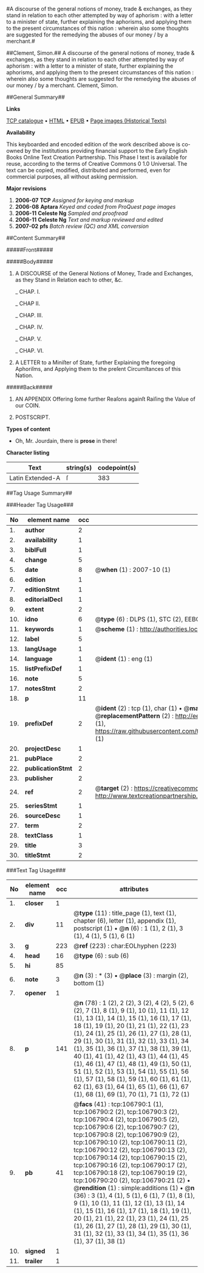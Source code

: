 #A discourse of the general notions of money, trade & exchanges, as they stand in relation to each other attempted by way of aphorism : with a letter to a minister of state, further explaining the aphorisms, and applying them to the present circumstances of this nation : wherein also some thoughts are suggested for the remedying the abuses of our money / by a merchant.#

##Clement, Simon.##
A discourse of the general notions of money, trade & exchanges, as they stand in relation to each other attempted by way of aphorism : with a letter to a minister of state, further explaining the aphorisms, and applying them to the present circumstances of this nation : wherein also some thoughts are suggested for the remedying the abuses of our money / by a merchant.
Clement, Simon.

##General Summary##

**Links**

[TCP catalogue](http://www.ota.ox.ac.uk/tcp/)  • 
[HTML](http://tei.it.ox.ac.uk/tcp/Texts-HTML/free/A33/A33408.html)  • 
[EPUB](http://tei.it.ox.ac.uk/tcp/Texts-EPUB/free/A33/A33408.epub) • 
[Page images (Historical Texts)](https://data.historicaltexts.jisc.ac.uk/view?pubId=eebo-17962632e&pageId=eebo-17962632e-106790-1)

**Availability**

This keyboarded and encoded edition of the
	       work described above is co-owned by the institutions
	       providing financial support to the Early English Books
	       Online Text Creation Partnership. This Phase I text is
	       available for reuse, according to the terms of Creative
	       Commons 0 1.0 Universal. The text can be copied,
	       modified, distributed and performed, even for
	       commercial purposes, all without asking permission.

**Major revisions**

1. __2006-07__ __TCP__ *Assigned for keying and markup*
1. __2006-08__ __Aptara__ *Keyed and coded from ProQuest page images*
1. __2006-11__ __Celeste Ng__ *Sampled and proofread*
1. __2006-11__ __Celeste Ng__ *Text and markup reviewed and edited*
1. __2007-02__ __pfs__ *Batch review (QC) and XML conversion*

##Content Summary##

#####Front#####

#####Body#####

1. A DISCOURSE of the General Notions
of Money, Trade and Exchanges, as they
Stand in Relation each to other, &c.

    _ CHAP. I.

    _ CHAP II.

    _ CHAP. III.

    _ CHAP. IV.

    _ CHAP. V.

    _ CHAP. VI.

1. A LETTER to a Miniſter of State, further
Explaining the foregoing Aphoriſms, and Applying
them to the preſent Circumſtances of this Nation.

#####Back#####

1. AN
APPENDIX
Offering ſome further Reaſons againſt Raiſing the
Value of our COIN.

1. POSTSCRIPT.

**Types of content**

  * Oh, Mr. Jourdain, there is **prose** in there!

**Character listing**


|Text|string(s)|codepoint(s)|
|---|---|---|
|Latin Extended-A|ſ|383|

##Tag Usage Summary##

###Header Tag Usage###

|No|element name|occ|attributes|
|---|---|---|---|
|1.|__author__|2||
|2.|__availability__|1||
|3.|__biblFull__|1||
|4.|__change__|5||
|5.|__date__|8| @__when__ (1) : 2007-10 (1)|
|6.|__edition__|1||
|7.|__editionStmt__|1||
|8.|__editorialDecl__|1||
|9.|__extent__|2||
|10.|__idno__|6| @__type__ (6) : DLPS (1), STC (2), EEBO-CITATION (1), OCLC (1), VID (1)|
|11.|__keywords__|1| @__scheme__ (1) : http://authorities.loc.gov/ (1)|
|12.|__label__|5||
|13.|__langUsage__|1||
|14.|__language__|1| @__ident__ (1) : eng (1)|
|15.|__listPrefixDef__|1||
|16.|__note__|5||
|17.|__notesStmt__|2||
|18.|__p__|11||
|19.|__prefixDef__|2| @__ident__ (2) : tcp (1), char (1)  •  @__matchPattern__ (2) : ([0-9\-]+):([0-9IVX]+) (1), (.+) (1)  •  @__replacementPattern__ (2) : http://eebo.chadwyck.com/downloadtiff?vid=$1&page=$2 (1), https://raw.githubusercontent.com/textcreationpartnership/Texts/master/tcpchars.xml#$1 (1)|
|20.|__projectDesc__|1||
|21.|__pubPlace__|2||
|22.|__publicationStmt__|2||
|23.|__publisher__|2||
|24.|__ref__|2| @__target__ (2) : https://creativecommons.org/publicdomain/zero/1.0/ (1), http://www.textcreationpartnership.org/docs/. (1)|
|25.|__seriesStmt__|1||
|26.|__sourceDesc__|1||
|27.|__term__|2||
|28.|__textClass__|1||
|29.|__title__|3||
|30.|__titleStmt__|2||


###Text Tag Usage###

|No|element name|occ|attributes|
|---|---|---|---|
|1.|__closer__|1||
|2.|__div__|11| @__type__ (11) : title_page (1), text (1), chapter (6), letter (1), appendix (1), postscript (1)  •  @__n__ (6) : 1 (1), 2 (1), 3 (1), 4 (1), 5 (1), 6 (1)|
|3.|__g__|223| @__ref__ (223) : char:EOLhyphen (223)|
|4.|__head__|16| @__type__ (6) : sub (6)|
|5.|__hi__|85||
|6.|__note__|3| @__n__ (3) : * (3)  •  @__place__ (3) : margin (2), bottom (1)|
|7.|__opener__|1||
|8.|__p__|141| @__n__ (78) : 1 (2), 2 (2), 3 (2), 4 (2), 5 (2), 6 (2), 7 (1), 8 (1), 9 (1), 10 (1), 11 (1), 12 (1), 13 (1), 14 (1), 15 (1), 16 (1), 17 (1), 18 (1), 19 (1), 20 (1), 21 (1), 22 (1), 23 (1), 24 (1), 25 (1), 26 (1), 27 (1), 28 (1), 29 (1), 30 (1), 31 (1), 32 (1), 33 (1), 34 (1), 35 (1), 36 (1), 37 (1), 38 (1), 39 (1), 40 (1), 41 (1), 42 (1), 43 (1), 44 (1), 45 (1), 46 (1), 47 (1), 48 (1), 49 (1), 50 (1), 51 (1), 52 (1), 53 (1), 54 (1), 55 (1), 56 (1), 57 (1), 58 (1), 59 (1), 60 (1), 61 (1), 62 (1), 63 (1), 64 (1), 65 (1), 66 (1), 67 (1), 68 (1), 69 (1), 70 (1), 71 (1), 72 (1)|
|9.|__pb__|41| @__facs__ (41) : tcp:106790:1 (1), tcp:106790:2 (2), tcp:106790:3 (2), tcp:106790:4 (2), tcp:106790:5 (2), tcp:106790:6 (2), tcp:106790:7 (2), tcp:106790:8 (2), tcp:106790:9 (2), tcp:106790:10 (2), tcp:106790:11 (2), tcp:106790:12 (2), tcp:106790:13 (2), tcp:106790:14 (2), tcp:106790:15 (2), tcp:106790:16 (2), tcp:106790:17 (2), tcp:106790:18 (2), tcp:106790:19 (2), tcp:106790:20 (2), tcp:106790:21 (2)  •  @__rendition__ (1) : simple:additions (1)  •  @__n__ (36) : 3 (1), 4 (1), 5 (1), 6 (1), 7 (1), 8 (1), 9 (1), 10 (1), 11 (1), 12 (1), 13 (1), 14 (1), 15 (1), 16 (1), 17 (1), 18 (1), 19 (1), 20 (1), 21 (1), 22 (1), 23 (1), 24 (1), 25 (1), 26 (1), 27 (1), 28 (1), 29 (1), 30 (1), 31 (1), 32 (1), 33 (1), 34 (1), 35 (1), 36 (1), 37 (1), 38 (1)|
|10.|__signed__|1||
|11.|__trailer__|1||
